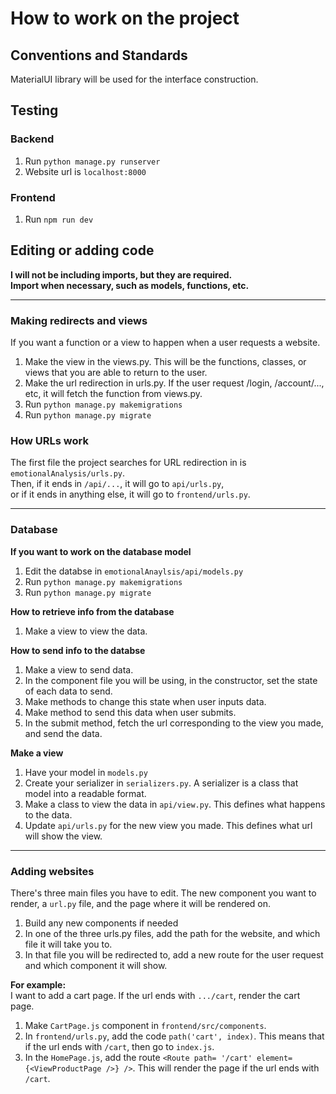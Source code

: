 # How to work on the project
## Conventions and Standards
MaterialUI library will be used for the interface construction.

## Testing
### Backend
1. Run `python manage.py runserver`
1. Website url is `localhost:8000`
### Frontend
1. Run `npm run dev`

## Editing or adding code
**I will not be including imports, but they are required.**<br>
**Import when necessary, such as models, functions, etc.**

---
### Making redirects and views
If you want a function or a view to happen when a user requests a website.
1. Make the view in the views.py. This will be the functions, classes, or views that you are able to return to the user.
1. Make the url redirection in urls.py. If the user request /login, /account/..., etc, it will fetch the function from views.py.
1. Run `python manage.py makemigrations`
1. Run `python manage.py migrate`

### How URLs work
The first file the project searches for URL redirection in is `emotionalAnalysis/urls.py`.<br>
Then, if it ends in `/api/...`, it will go to `api/urls.py`,<br>
or if it ends in anything else, it will go to `frontend/urls.py`.

---
### Database
**If you want to work on the database model**
1. Edit the databse in `emotionalAnaylsis/api/models.py`
1. Run `python manage.py makemigrations`
1. Run `python manage.py migrate`

**How to retrieve info from the database**
1. Make a view to view the data.

**How to send info to the databse**
1. Make a view to send data.
1. In the component file you will be using, in the constructor, set the state of each data to send.
1. Make methods to change this state when user inputs data.
1. Make method to send this data when user submits.
1. In the submit method, fetch the url corresponding to the view you made, and send the data.

**Make a view**
1. Have your model in `models.py`
1. Create your serializer in `serializers.py`. A serializer is a class that model into a readable format.
1. Make a class to view the data in `api/view.py`. This defines what happens to the data.
1. Update `api/urls.py` for the new view you made. This defines what url will show the view.

---
### Adding websites
There's three main files you have to edit. The new component you want to render, a `url.py` file, and the page where it will be rendered on.
1. Build any new components if needed
1. In one of the three urls.py files, add the path for the website, and which file it will take you to.
1. In that file you will be redirected to, add a new route for the user request and which component it will show.

**For example:** <br>
I want to add a cart page. If the url ends with `.../cart`, render the cart page.<br>
1. Make `CartPage.js` component in `frontend/src/components`. 
1. In `frontend/urls.py`, add the code `path('cart', index)`. This means that if the url ends with `/cart`, then go to `index.js`.
1. In the `HomePage.js`, add the route `<Route path= '/cart' element={<ViewProductPage />} />`. This will render the page if the url ends with `/cart`.